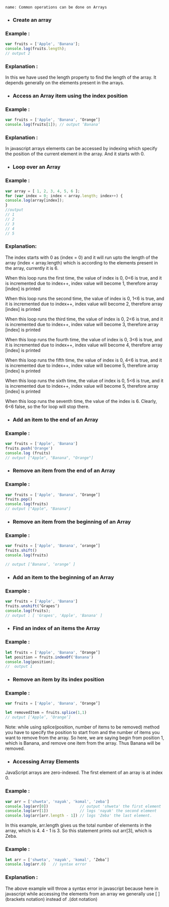 ```ngMeta
name: Common operations can be done on Arrays
```


- ### Create an array

### Example :
```javascript
var fruits = ['Apple', 'Banana'];
console.log(fruits.length); 
// output 2
```

### Explanation :

In this we have used the length property to find the length of the array. It depends generally on the elements present in the arrays.

- ### Access an Array item using the index position

### Example :

```javascript
var fruits = ['Apple', 'Banana', ‘Orange’]
console.log(fruits[1]); // output ‘Banana’
```
### Explanation :

In javascript arrays elements can be accessed by indexing which specify the position of the current element in the array. And it starts with 0.

- ### Loop over an Array
	
### Example :

```javascript
var array = [ 1, 2, 3, 4, 5, 6 ];
for (var index = 0; index < array.length; index++) {
console.log(array[index]);
}
//output
// 1
// 2
// 3
// 4
// 5
```
    
### Explanation: 
    
The index starts with 0 as (index = 0) and it will run upto the length of the array 
(index < array.length) which is according to the elements present in the array, currently it is 6.

When this loop runs the first time, the value of index is 0, 0<6 is true, and it is incremented due to index++, index value will become 1, therefore array [index] is printed

When this loop runs the second time, the value of index is 0, 1<6 is true, and it is incremented due to index++, index value will become 2, therefore array [index] is printed

When this loop runs the third time, the value of index is 0, 2<6 is true, and it is incremented due to index++, index value will become 3, therefore array [index] is printed

When this loop runs the fourth time, the value of index is 0, 3<6 is true, and it is incremented due to index++, index value will become 4, therefore array [index] is printed

When this loop runs the fifth time, the value of index is 0, 4<6 is true, and it is incremented due to index++, index value will become 5, therefore array [index] is printed

When this loop runs the sixth time, the value of index is 0, 5<6 is true, and it is incremented due to index++, index value will become 5, therefore array [index] is printed

When this loop runs the seventh time, the value of the index is 6. Clearly, 6<6 false, so the for loop will stop there.

 
 
- ### Add an item to the end of an Array
	
### Example :

```javascript
var fruits = ['Apple', 'Banana']
fruits.push('Orange')
console.log (fruits)
// output ["Apple", "Banana", "Orange"]
```
- ### Remove an item from the end of an Array
    
### Example :

```javascript
var fruits = ['Apple', 'Banana', ‘Orange’]
fruits.pop()
console.log(fruits)
// output ["Apple", "Banana"]
```

- ### Remove an item from the beginning of an Array

### Example :

```javascript
var fruits = ['Apple', 'Banana', ’orange’]
fruits.shift()
console.log(fruits)

// output [‘Banana’, ‘orange’ ]
```
- ### Add an item to the beginning of an Array


### Example :
```javascript
var fruits = ['Apple', 'Banana']
fruits.unshift(‘Grapes’)
console.log(fruits);
// output : [ 'Grapes', 'Apple', 'Banana' ]
```
- ### Find an index of an items the Array
	
### Example :
```javascript
let fruits = ['Apple', 'Banana', ‘Orange’]
let position = fruits.indexOf('Banana')
console.log(position);
//  output 1
```
- ### Remove an item by its index position
	
### Example :
```javascript
var fruits = ['Apple', 'Banana', ‘Orange’]

let removedItem = fruits.splice(1,1)
// output [‘Apple’, ‘Orange’]
```

Note: while using splice(position, number of items to be removed) method you have to specify the position to start from and the number of items you want to remove from the array.
So here, we are saying begin from position 1, which is Banana, and remove one item from the array. Thus Banana will be removed.
 
- ### Accessing Array Elements

JavaScript arrays are zero-indexed. The first element of an array is at index 0. 

### Example :
```javascript
var arr = ['shweta', 'nayak', 'komal', 'zeba']
console.log(arr[0])              // output 'shweta' the first element
console.log(arr[1])              // logs 'nayak' the second element
console.log(arr[arr.length - 1]) // logs 'Zeba' the last element. 
```

In this example, arr.length gives us the total number of elements in the array, which is 4. 4 - 1 is 3. So this statement prints out arr[3], which is Zeba.

### Example :
```javascript
let arr = ['shweta', 'nayak', 'komal', ‘Zeba’]
console.log(arr.0)   // syntax error
```
### Explanation :

The above example will throw a syntax error in javascript because here in javascript while accessing the elements from an array we generally use [ ] (brackets notation) instead of .(dot notation)
